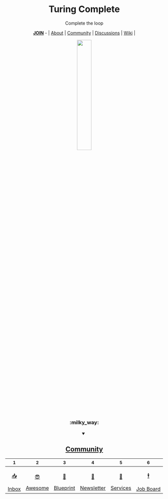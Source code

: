 <div align="center">
  
  <h1><b>Turing Complete</b></h1>
  
  <p>Complete the loop</p>
  
  <a href="https://github.com/TuringCompleteCO/.github/blob/main/JOIN.md"><b>JOIN</b></a> - | <a href="https://github.com/TuringCompleteCO/.github">About</a> | <a href="https://github.com/TuringCompleteCO/community">Community</a> | <a href="https://github.com/orgs/TuringCompleteCO/discussions">Discussions</a> | <a href="https://github.com/TuringCompleteCO/community/wiki">Wiki</a>  |
  
  <img width="30%" src="https://user-images.githubusercontent.com/91491726/198176444-61286fe2-06ab-4f54-b804-1d5b0e291c2a.png"/>
  
#

<div align="center">
  <h3>:milky_way:</h3>
  <details open><summary><h2><a href="https://github.com/TuringCompleteCO/community">Community</a></h2></summary>

  | <sub>1</sub> | <sub>2</sub> | <sub>3</sub> | <sub>4</sub> | <sub>5</sub> | <sub>6</sub> |
  |-|-|-|-|-|-|
  | <a href="https://github.com/TuringCompleteCO/inbox" title=""><p align="center">:inbox_tray:</p>Inbox</a> | <a href="https://github.com/TuringCompleteCO/awesome" title=""><p align="center">:sunglasses:</p>Awesome</a> | <a href="https://github.com/TuringCompleteCO/blueprint" title=""><p align="center">:triangular_ruler:</p>Blueprint</a> | <a href="https://github.com/TuringCompleteCO/newsletter" title=""><p align="center">:incoming_envelope:</p>Newsletter</a> | <a href="https://github.com/TuringCompleteCO/services" title=""><p align="center">:handshake:</p>Services</a> | <a href="https://github.com/TuringCompleteCO/jobs" title=""><p align="center">:business_suit_levitating:</p>Job Board</a> | 

  </details>
</div>

#

</div>

